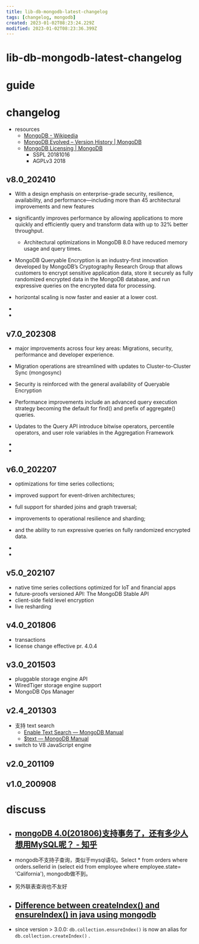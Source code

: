```yaml
---
title: lib-db-mongodb-latest-changelog
tags: [changelog, mongodb]
created: 2023-01-02T08:23:24.229Z
modified: 2023-01-02T08:23:36.399Z
---
```


# lib-db-mongodb-latest-changelog

# guide

# changelog
- resources
  - [MongoDB - Wikipedia](https://en.wikipedia.org/wiki/MongoDB)
  - [MongoDB Evolved – Version History | MongoDB](https://www.mongodb.com/resources/products/mongodb-version-history)
  - [MongoDB Licensing | MongoDB](https://www.mongodb.com/legal/licensing/community-edition)
    - SSPL 20181016
    - AGPLv3 2018

## v8.0_202410

- With a design emphasis on enterprise-grade security, resilience, availability, and performance—including more than 45 architectural improvements and new features

- significantly improves performance by allowing applications to more quickly and efficiently query and transform data with up to 32% better throughput. 
  - Architectural optimizations in MongoDB 8.0 have reduced memory usage and query times.
- MongoDB Queryable Encryption is an industry-first innovation developed by MongoDB’s Cryptography Research Group that allows customers to encrypt sensitive application data, store it securely as fully randomized encrypted data in the MongoDB database, and run expressive queries on the encrypted data for processing.
- horizontal scaling is now faster and easier at a lower cost. 

- 
- 

## v7.0_202308

- major improvements across four key areas: Migrations, security, performance and developer experience.
- Migration operations are streamlined with updates to Cluster-to-Cluster Sync (mongosync)
- Security is reinforced with the general availability of Queryable Encryption
- Performance improvements include an advanced query execution strategy becoming the default for find() and prefix of aggregate() queries. 
- Updates to the Query API introduce bitwise operators, percentile operators, and user role variables in the Aggregation Framework

- 
- 

## v6.0_202207

- optimizations for time series collections; 
- improved support for event-driven architectures; 
- full support for sharded joins and graph traversal; 
- improvements to operational resilience and sharding; 
- and the ability to run expressive queries on fully randomized encrypted data.

- 
- 

## v5.0_202107

- native time series collections optimized for IoT and financial apps
- future-proofs versioned API: The MongoDB Stable API 
- client-side field level encryption
- live resharding

## v4.0_201806

- transactions
- license change effective pr. 4.0.4

## v3.0_201503

- pluggable storage engine API
- WiredTiger storage engine support
- MongoDB Ops Manager

## v2.4_201303

- 支持 text search
  - [Enable Text Search — MongoDB Manual](https://www.mongodb.com/docs/v2.4/tutorial/enable-text-search/)
  - [$text — MongoDB Manual](https://www.mongodb.com/docs/manual/reference/operator/query/text/)
- switch to V8 JavaScript engine

## v2.0_201109

## v1.0_200908

# discuss
- ## [mongoDB 4.0(201806)支持事务了，还有多少人想用MySQL呢？ - 知乎](https://www.zhihu.com/question/279843849)
- mongodb不支持子查询，类似于mysql语句。Select * from orders where orders.sellerid in (select eid from employee where employee.state= 'California'), mongodb做不到。
- 另外联表查询也不友好

- ## [Difference between createIndex() and ensureIndex() in java using mongodb](https://stackoverflow.com/questions/25968592)
- since version > 3.0.0: `db.collection.ensureIndex()` is now an alias for `db.collection.createIndex()` .
